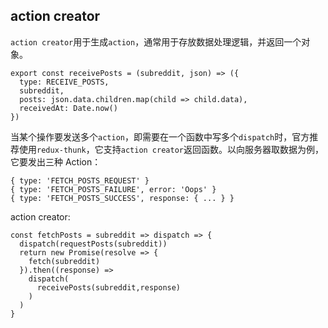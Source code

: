## action creator

`action creator`用于生成`action`，通常用于存放数据处理逻辑，并返回一个对象。

```
export const receivePosts = (subreddit, json) => ({
  type: RECEIVE_POSTS,
  subreddit,
  posts: json.data.children.map(child => child.data),
  receivedAt: Date.now()
})
```

当某个操作要发送多个`action`，即需要在一个函数中写多个`dispatch`时，官方推荐使用`redux-thunk`，它支持`action creator`返回函数。以向服务器取数据为例，它要发出三种 Action：

```
{ type: 'FETCH_POSTS_REQUEST' }
{ type: 'FETCH_POSTS_FAILURE', error: 'Oops' }
{ type: 'FETCH_POSTS_SUCCESS', response: { ... } }
```

action creator:

```
const fetchPosts = subreddit => dispatch => {
  dispatch(requestPosts(subreddit))
  return new Promise(resolve => {
    fetch(subreddit)
  }).then((response) =>
    dispatch(
      receivePosts(subreddit,response)
    )
  )
}
```
